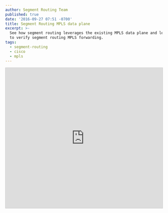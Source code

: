 ```yaml
---
author: Segment Routing Team
published: true
date: '2016-09-27 07:51 -0700'
title: Segment Routing MPLS data plane
excerpt: >-
  See how segment routing leverages the existing MPLS data plane and learn how
  to verify segment routing MPLS forwarding.
tags:
  - segment-routing
  - cisco
  - mpls
---
```


<iframe src="https://app.box.com/embed/preview/kyijioyd0vlfwj9kk9gxj3n8ic2a2hcg?theme=dark" width="800" height="450" frameborder="0" marginwidth="0" marginheight="0" scrolling="no" style="border:1px solid #CCC; border-width:1px; margin-bottom:5px; max-width: 100%;" allowfullscreen webkitallowfullscreen msallowfullscreen></iframe>   
